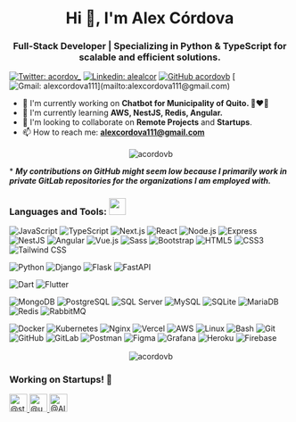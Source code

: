 <h1 align="center">Hi 👋, I'm Alex Córdova</h1>
<h3 align="center">Full-Stack Developer | Specializing in Python & TypeScript for scalable and efficient solutions.</h3>

[![Twitter: acordov_](https://img.shields.io/twitter/follow/acordov_?style=social)](https://x.com/acordov_)
[![Linkedin: alealcor](https://img.shields.io/badge/-alealcor-blue?style=flat-square&logo=Linkedin&logoColor=white&link=https://www.linkedin.com/in/alealcor/)](https://www.linkedin.com/in/alealcor/)
[![GitHub acordovb](https://img.shields.io/github/followers/acordovb?label=follow&style=social)](https://github.com/acordovb)
[![Gmail: alexcordova111](https://img.shields.io/badge/-alexcordova111@gmail.com-red?style=flat-square&logo=Gmail&logoColor=white&link=mailto:)](mailto:alexcordova111@gmail.com)

- 🔭 I'm currently working on **Chatbot for Municipality of Quito. 💙❤️💙**
- 🌱 I'm currently learning **AWS, NestJS, Redis, Angular.**
- 👯 I'm looking to collaborate on **Remote Projects** and **Startups**.
- 📫 How to reach me: **[alexcordova111@gmail.com](mailto:alexcordova111@gmail.com)**

<div align="center">
<p>&nbsp;<img align="center" src="https://github-readme-stats.vercel.app/api?username=acordovb&show_icons=true&locale=en&theme=dark#gh-dark-mode-only" alt="acordovb" /></p>
</div>

\* **_My contributions on GitHub might seem low because I primarily work in private GitLab repositories for the organizations I am employed with._**

<h3 align="left">Languages and Tools: <img src="https://media1.giphy.com/media/v1.Y2lkPTc5MGI3NjExdXQxbGdxdDBieWcwYmV0Yjh0Z2hnMml1a3pkNDA2ZTZueWJ1Ym5ieiZlcD12MV9pbnRlcm5hbF9naWZfYnlfaWQmY3Q9cw/j0HjChGV0J44KrrlGv/giphy.webp" width="30"></h3>

![JavaScript](https://img.shields.io/badge/Code-JavaScript-informational?style=flat&logo=javascript&color=F7DF1E)
![TypeScript](https://img.shields.io/badge/Code-TypeScript-informational?style=flat&logo=typescript&color=3178C6)
![Next.js](https://img.shields.io/badge/Framework-Next.js-informational?style=flat&logo=next.js&color=000000)
![React](https://img.shields.io/badge/Code-React-informational?style=flat&logo=react&color=61DAFB)
![Node.js](https://img.shields.io/badge/Code-Node.js-informational?style=flat&logo=node.js&color=339933)
![Express](https://img.shields.io/badge/Framework-Express-informational?style=flat&logo=express&color=000000)
![NestJS](https://img.shields.io/badge/Framework-NestJS-informational?style=flat&logo=nestjs&color=E0234E)
![Angular](https://img.shields.io/badge/Framework-Angular-informational?style=flat&logo=angular&color=DD0031)
![Vue.js](https://img.shields.io/badge/Framework-Vue.js-informational?style=flat&logo=vue.js&color=4FC08D)
![Sass](https://img.shields.io/badge/Style-Sass-information?style=flat&logo=sass&color=CC6699)
![Bootstrap](https://img.shields.io/badge/Style-Bootstrap-information?style=flat&logo=bootstrap&color=7952B3)
![HTML5](https://img.shields.io/badge/Markup-HTML5-information?style=flat&logo=html5&color=E34F26)
![CSS3](https://img.shields.io/badge/Style-CSS3-information?style=flat&logo=css3&color=1572B6)
![Tailwind CSS](https://img.shields.io/badge/Style-TailwindCSS-information?style=flat&logo=tailwind-css&color=38B2AC)

![Python](https://img.shields.io/badge/Code-Python-informational?style=flat&logo=python&color=3776AB)
![Django](https://img.shields.io/badge/Framework-Django-informational?style=flat&logo=django&color=092E20)
![Flask](https://img.shields.io/badge/Framework-Flask-informational?style=flat&logo=flask&color=000000)
![FastAPI](https://img.shields.io/badge/Framework-FastAPI-informational?style=flat&logo=fastapi&color=009688)

![Dart](https://img.shields.io/badge/Code-Dart-informational?style=flat&logo=dart&color=0175C2)
![Flutter](https://img.shields.io/badge/Framework-Flutter-informational?style=flat&logo=flutter&color=02569B)

![MongoDB](https://img.shields.io/badge/Database-MongoDB-informational?style=flat&logo=mongodb&color=47A248)
![PostgreSQL](https://img.shields.io/badge/Database-PostgreSQL-informational?style=flat&logo=postgresql&color=336791)
![SQL Server](https://img.shields.io/badge/Database-SQLServer-informational?style=flat&logo=microsoft-sql-server&color=CC2927)
![MySQL](https://img.shields.io/badge/Database-MySQL-informational?style=flat&logo=mysql&color=4479A1)
![SQLite](https://img.shields.io/badge/Database-SQLite-informational?style=flat&logo=sqlite&color=003B57)
![MariaDB](https://img.shields.io/badge/Database-MariaDB-informational?style=flat&logo=mariadb&color=003545)
![Redis](https://img.shields.io/badge/Database-Redis-informational?style=flat&logo=redis&color=DC382D)
![RabbitMQ](https://img.shields.io/badge/Queue-RabbitMQ-informational?style=flat&logo=rabbitmq&color=FF6600)

![Docker](https://img.shields.io/badge/Container-Docker-informational?style=flat&logo=docker&color=2496ED)
![Kubernetes](https://img.shields.io/badge/Container-Kubernetes-informational?style=flat&logo=kubernetes&color=326CE5)
![Nginx](https://img.shields.io/badge/Server-Nginx-informational?style=flat&logo=nginx&color=009639)
![Vercel](https://img.shields.io/badge/Deployment-Vercel-informational?style=flat&logo=vercel&color=000000)
![AWS](https://img.shields.io/badge/Cloud-AWS-informational?style=flat&logo=amazon-aws&color=232F3E)
![Linux](https://img.shields.io/badge/System-Linux-informational?style=flat&logo=linux&color=FCC624)
![Bash](https://img.shields.io/badge/Shell-Bash-informational?style=flat&logo=gnu-bash&color=4EAA25)
![Git](https://img.shields.io/badge/VersionControl-Git-informational?style=flat&logo=git&color=F05032)
![GitHub](https://img.shields.io/badge/VersionControl-GitHub-informational?style=flat&logo=github&color=181717)
![GitLab](https://img.shields.io/badge/VersionControl-GitLab-informational?style=flat&logo=gitlab&color=FCA121)
![Postman](https://img.shields.io/badge/Tool-Postman-information?style=flat&logo=postman&color=FF6C37)
![Figma](https://img.shields.io/badge/Design-Figma-informational?style=flat&logo=figma&color=F24E1E)
![Grafana](https://img.shields.io/badge/Monitoring-Grafana-informational?style=flat&logo=grafana&color=F46800)
![Heroku](https://img.shields.io/badge/Deployment-Heroku-informational?style=flat&logo=heroku&color=430098)
![Firebase](https://img.shields.io/badge/Database-Firebase-informational?style=flat&logo=firebase&color=FFCA28)

<div align="center">
<p>&nbsp;<img align="center" src="https://github-readme-stats.vercel.app/api/top-langs?username=acordovb&show_icons=true&locale=en&layout=compact&theme=dark#gh-dark-mode-only" alt="acordovb" /></p>
</div>

<h3 align="left">Working on Startups! 🚀</h3>

<a aria-label="stam-labs" itemprop="follows" class="avatar-group-item" data-hovercard-type="organization" data-octo-click="hovercard-link-click" data-octo-dimensions="link_type:self" data-hydro-click="{&quot;event_type&quot;:&quot;user_profile.click&quot;,&quot;payload&quot;:{&quot;profile_user_id&quot;:33164007,&quot;target&quot;:&quot;MEMBER_ORGANIZATION_AVATAR&quot;,&quot;user_id&quot;:33164007,&quot;originating_url&quot;:&quot;https://github.com/acordovb&quot;}}" data-hydro-click-hmac="bf7e2b33fda10468762dbbcb07509f951914ba7b47eae97427b4ff206519daa5" href="/stam-labs">
      <img src="https://avatars.githubusercontent.com/u/79854957?s=64&amp;v=4" alt="@stam-labs" size="32" height="32" width="32" data-view-component="true" class="avatar">
</a>
<a aria-label="untrip" itemprop="follows" class="avatar-group-item" data-hovercard-type="organization"  data-octo-click="hovercard-link-click" data-octo-dimensions="link_type:self" data-hydro-click="{&quot;event_type&quot;:&quot;user_profile.click&quot;,&quot;payload&quot;:{&quot;profile_user_id&quot;:33164007,&quot;target&quot;:&quot;MEMBER_ORGANIZATION_AVATAR&quot;,&quot;user_id&quot;:33164007,&quot;originating_url&quot;:&quot;https://github.com/acordovb&quot;}}" data-hydro-click-hmac="bf7e2b33fda10468762dbbcb07509f951914ba7b47eae97427b4ff206519daa5" href="/untrip">
      <img src="https://avatars.githubusercontent.com/u/109124585?s=64&amp;v=4" alt="@untrip" size="32" height="32" width="32" data-view-component="true" class="avatar">
</a>
<a aria-label="Alumtu" itemprop="follows" class="avatar-group-item" data-hovercard-type="organization"  data-octo-click="hovercard-link-click" data-octo-dimensions="link_type:self" data-hydro-click="{&quot;event_type&quot;:&quot;user_profile.click&quot;,&quot;payload&quot;:{&quot;profile_user_id&quot;:33164007,&quot;target&quot;:&quot;MEMBER_ORGANIZATION_AVATAR&quot;,&quot;user_id&quot;:33164007,&quot;originating_url&quot;:&quot;https://github.com/acordovb&quot;}}" data-hydro-click-hmac="bf7e2b33fda10468762dbbcb07509f951914ba7b47eae97427b4ff206519daa5" href="/Alumtu">
      <img src="https://avatars.githubusercontent.com/u/153480820?s=64&amp;v=4" alt="@Alumtu" size="32" height="32" width="32" data-view-component="true" class="avatar">
</a>
